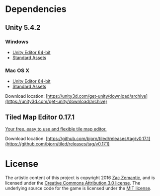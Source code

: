 # Dependencies

## Unity 5.4.2
### Windows
- [Unity Editor 64-bit](http://netstorage.unity3d.com/unity/b7e030c65c9b/Windows64EditorInstaller/UnitySetup64-5.4.2f2.exe)
- [Standard Assets](http://netstorage.unity3d.com/unity/b7e030c65c9b/WindowsStandardAssetsInstaller/UnityStandardAssetsSetup-5.4.2f2.exe)

### Mac OS X
- [Unity Editor 64-bit](http://netstorage.unity3d.com/unity/b7e030c65c9b/MacEditorInstaller/Unity-5.4.2f2.pkg)
- [Standard Assets](http://netstorage.unity3d.com/unity/b7e030c65c9b/MacStandardAssetsInstaller/StandardAssets-5.4.2f2.pkg)

Download location: [https://unity3d.com/get-unity/download/archive](https://unity3d.com/get-unity/download/archive)

## Tiled Map Editor 0.17.1
[Your free, easy to use and flexible tile map editor.](http://www.mapeditor.org/)

Download location: [https://github.com/bjorn/tiled/releases/tag/v0.17.1](https://github.com/bjorn/tiled/releases/tag/v0.17.1)

# License

The artistic content of this project is copyright 2016 [Zac Zemantic](http://www.zetarayzac.com/), and is licensed under the [Creative Commons Attribution 3.0 license](http://creativecommons.org/licenses/by/3.0/us/deed.en_US). The underlying source code for the game is licensed under the [MIT license](http://opensource.org/licenses/mit-license.php).
